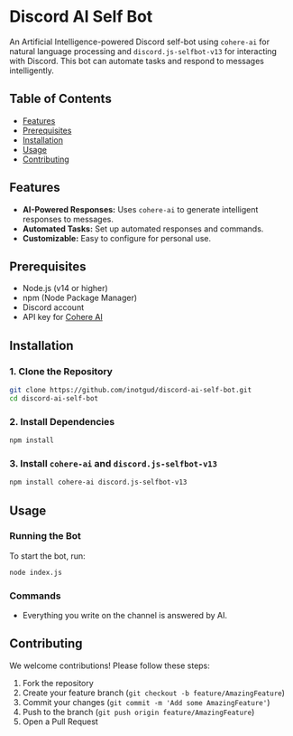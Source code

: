 # Discord AI Self Bot

An Artificial Intelligence-powered Discord self-bot using `cohere-ai` for natural language processing and `discord.js-selfbot-v13` for interacting with Discord. This bot can automate tasks and respond to messages intelligently.

## Table of Contents
- [Features](#features)
- [Prerequisites](#prerequisites)
- [Installation](#installation)
- [Usage](#usage)
- [Contributing](#contributing)

## Features
- **AI-Powered Responses:** Uses `cohere-ai` to generate intelligent responses to messages.
- **Automated Tasks:** Set up automated responses and commands.
- **Customizable:** Easy to configure for personal use.

## Prerequisites
- Node.js (v14 or higher)
- npm (Node Package Manager)
- Discord account
- API key for [Cohere AI](https://cohere.ai/)

## Installation

### 1. Clone the Repository
```bash
git clone https://github.com/inotgud/discord-ai-self-bot.git
cd discord-ai-self-bot
```

### 2. Install Dependencies
```bash
npm install
```

### 3. Install `cohere-ai` and `discord.js-selfbot-v13`
```bash
npm install cohere-ai discord.js-selfbot-v13
```

## Usage

### Running the Bot
To start the bot, run:
```bash
node index.js
```

### Commands
- Everything you write on the channel is answered by AI.

## Contributing
We welcome contributions! Please follow these steps:

1. Fork the repository
2. Create your feature branch (`git checkout -b feature/AmazingFeature`)
3. Commit your changes (`git commit -m 'Add some AmazingFeature'`)
4. Push to the branch (`git push origin feature/AmazingFeature`)
5. Open a Pull Request
